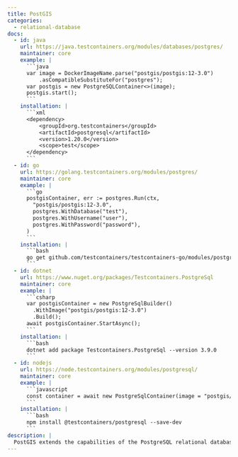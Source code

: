 ```yaml
---
title: PostGIS
categories:
  - relational-database
docs:
  - id: java
    url: https://java.testcontainers.org/modules/databases/postgres/
    maintainer: core
    example: |
      ```java
      var image = DockerImageName.parse("postgis/postgis:12-3.0")
          .asCompatibleSubstituteFor("postgres");
      var postgis = new PostgreSQLContainer<>(image);
      postgis.start();
      ```
    installation: |
      ```xml
      <dependency>
          <groupId>org.testcontainers</groupId>
          <artifactId>postgresql</artifactId>
          <version>1.20.0</version>
          <scope>test</scope>
      </dependency>
      ```
  - id: go
    url: https://golang.testcontainers.org/modules/postgres/
    maintainer: core
    example: |
      ```go
      postgisContainer, err := postgres.Run(ctx,
        "postgis/postgis:12-3.0",
        postgres.WithDatabase("test"),
        postgres.WithUsername("user"),
        postgres.WithPassword("password"),
      )
      ```
    installation: |
      ```bash
      go get github.com/testcontainers/testcontainers-go/modules/postgres
      ```
  - id: dotnet
    url: https://www.nuget.org/packages/Testcontainers.PostgreSql
    maintainer: core
    example: |
      ```csharp
      var postgisContainer = new PostgreSqlBuilder()
        .WithImage("postgis/postgis:12-3.0")
        .Build();
      await postgisContainer.StartAsync();
      ```
    installation: |
      ```bash
      dotnet add package Testcontainers.PostgreSql --version 3.9.0
      ```
  - id: nodejs
    url: https://node.testcontainers.org/modules/postgresql/
    maintainer: core
    example: |
      ```javascript
      const container = await new PostgreSqlContainer(image = "postgis/postgis:12-3.0").start();
      ```
    installation: |
      ```bash
      npm install @testcontainers/postgresql --save-dev
      ```
description: |
  PostGIS extends the capabilities of the PostgreSQL relational database by adding support for storing, indexing, and querying geospatial data.
---
```

